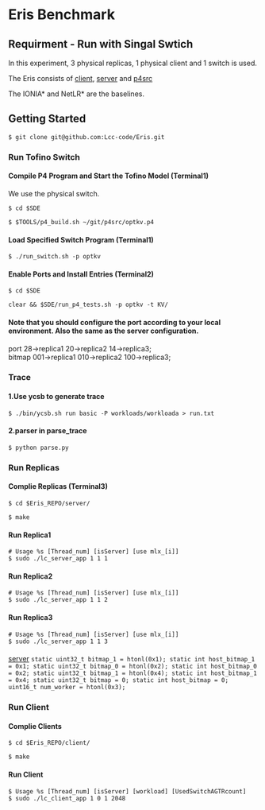 # Eris Benchmark

## Requirment - Run with Singal Swtich
In this experiment, 3 physical replicas, 1 physical client and 1 switch is used.

The Eris consists of [client](Eris-main/client), [server](Eris-main/server) and [p4src](Eris-main/p4src)

The IONIA* and NetLR* are the baselines.


## Getting Started
```
$ git clone git@github.com:Lcc-code/Eris.git
```

### Run Tofino Switch

#### Compile P4 Program and Start the Tofino Model (Terminal1)
We use the physical switch.
```
$ cd $SDE
```
```
$ $TOOLS/p4_build.sh ~/git/p4src/optkv.p4
```
#### Load Specified Switch Program (Terminal1)
```
$ ./run_switch.sh -p optkv
```
#### Enable Ports and Install Entries (Terminal2)
```
$ cd $SDE
```
```
clear && $SDE/run_p4_tests.sh -p optkv -t KV/  
```

#### Note that you should configure the port according to your local environment. Also the same as the server configuration.  
port   28->replica1  20->replica2  14->replica3;  
bitmap 001->replica1 010->replica2 100->replica3;

### Trace  
#### 1.Use ycsb to generate trace  
```
$ ./bin/ycsb.sh run basic -P workloads/workloada > run.txt  
```
#### 2.parser in parse_trace  
```
$ python parse.py  
```

### Run Replicas
#### Complie Replicas (Terminal3)
```
$ cd $Eris_REPO/server/
```
```
$ make
```
#### Run Replica1
```
# Usage %s [Thread_num] [isServer] [use mlx_[i]]
$ sudo ./lc_server_app 1 1 1
```
#### Run Replica2
```
# Usage %s [Thread_num] [isServer] [use mlx_[i]]
$ sudo ./lc_server_app 1 1 2
```
#### Run Replica3
```
# Usage %s [Thread_num] [isServer] [use mlx_[i]]
$ sudo ./lc_server_app 1 1 3
```
####
[server](Eris-main/server/server.cc)
`
static uint32_t bitmap_1 = htonl(0x1);
static int host_bitmap_1 = 0x1;
static uint32_t bitmap_0 = htonl(0x2);
static int host_bitmap_0 = 0x2;
static uint32_t bitmap_1 = htonl(0x4);
static int host_bitmap_1 = 0x4;
static uint32_t bitmap = 0;
static int host_bitmap = 0;
uint16_t num_worker = htonl(0x3);
`


### Run Client
#### Complie Clients
```
$ cd $Eris_REPO/client/
```
```
$ make
```
#### Run Client
```
$ Usage %s [Thread_num] [isServer] [workload] [UsedSwitchAGTRcount]  
$ sudo ./lc_client_app 1 0 1 2048  
```







